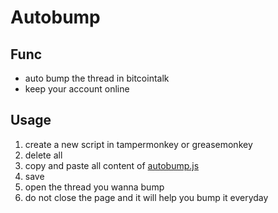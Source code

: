 # Autobump

## Func

- auto bump the thread in bitcointalk
- keep your account online

## Usage

1. create a new script in tampermonkey or greasemonkey
2. delete all
3. copy and paste all content of [autobump.js](./autobump.js) 
4. save
5. open the thread you wanna bump
6. do not close the page and it will help you bump it everyday


